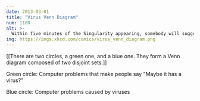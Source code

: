 ```yaml
---
date: 2013-03-01
title: "Virus Venn Diagram"
num: 1180
alt: >-
  Within five minutes of the Singularity appearing, somebody will suggest defragging it.
img: https://imgs.xkcd.com/comics/virus_venn_diagram.png
---
```

[[There are two circles, a green one, and a blue one. They form a Venn diagram composed of two disjoint sets.]]

Green circle: Computer problems that make people say "Maybe it has a virus?" 

Blue circle: Computer problems caused by viruses

